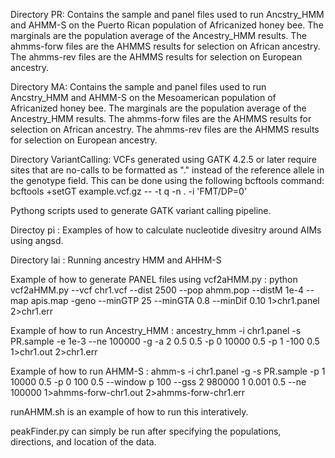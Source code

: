 Directory PR:
  Contains the sample and panel files used to run Ancstry_HMM and AHMM-S on the Puerto Rican population of Africanized honey bee. The marginals are the population average of the Ancestry_HMM results. The ahmms-forw files are the AHMMS results for selection on African ancestry. The ahmms-rev files are the AHMMS results for selection on European ancestry.

Directory MA:
  Contains the sample and panel files used to run Ancstry_HMM and AHMM-S on the Mesoamerican population of Africanized honey bee. The marginals are the population average of the Ancestry_HMM results. The ahmms-forw files are  the AHMMS results for selection on African ancestry. The ahmms-rev files are the AHMMS results for selection on European ancestry.

Directory VariantCalling:
  VCFs generated using GATK 4.2.5 or later require sites that are no-calls to be formatted as "." instead of the reference allele in the genotype field. This can be done using the following bcftools command: 
  bcftools +setGT example.vcf.gz -- -t q -n . -i 'FMT/DP=0'

  Pythong scripts used to generate GATK variant calling pipeline.

Directoy pi :
  Examples of how to calculate nucleotide divesitry around AIMs using angsd.

Directory lai :
  Running ancestry HMM and AHHM-S
  
  Example of how to generate PANEL files using vcf2aHMM.py :
  python vcf2aHMM.py --vcf chr1.vcf --dist 2500 --pop ahmm.pop --distM 1e-4 --map apis.map -geno --minGTP 25 --minGTA 0.8 --minDif 0.10 1>chr1.panel 2>chr1.err

  Example of how to run Ancestry_HMM :
  ancestry_hmm -i chr1.panel -s PR.sample -e 1e-3 --ne 100000 -g -a 2 0.5 0.5 -p 0 10000 0.5 -p 1 -100 0.5 1>chr1.out 2>chr1.err

  Example of how to run AHMM-S :
  ahmm-s -i chr1.panel -g -s PR.sample -p 1 10000 0.5 -p 0 100 0.5 --window p 100 --gss 2 980000 1 0.001 0.5 --ne 100000 1>ahmms-forw-chr1.out 2>ahmms-forw-chr1.err

  runAHMM.sh is an example of how to run this interatively.

  peakFinder.py can simply be run after specifying the populations, directions, and location of the data.
